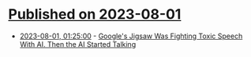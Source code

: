 # [Published on 2023-08-01](index.md)

* [2023-08-01, 01:25:00](https://tech.slashdot.org/story/23/08/01/0028259/googles-jigsaw-was-fighting-toxic-speech-with-ai-then-the-ai-started-talking?utm_source=rss1.0mainlinkanon&utm_medium=feed) - [Google's Jigsaw Was Fighting Toxic Speech With AI. Then the AI Started Talking](https://tech.slashdot.org/story/23/08/01/0028259/googles-jigsaw-was-fighting-toxic-speech-with-ai-then-the-ai-started-talking?utm_source=rss1.0mainlinkanon&utm_medium=feed)

